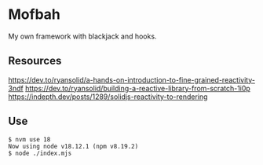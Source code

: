 # Mofbah

My own framework with blackjack and hooks.

## Resources

https://dev.to/ryansolid/a-hands-on-introduction-to-fine-grained-reactivity-3ndf
https://dev.to/ryansolid/building-a-reactive-library-from-scratch-1i0p
https://indepth.dev/posts/1289/solidjs-reactivity-to-rendering

## Use

```
$ nvm use 18
Now using node v18.12.1 (npm v8.19.2)
$ node ./index.mjs
```
